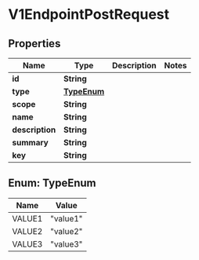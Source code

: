 

# V1EndpointPostRequest


## Properties

| Name | Type | Description | Notes |
|------------ | ------------- | ------------- | -------------|
|**id** | **String** |  |  |
|**type** | [**TypeEnum**](#TypeEnum) |  |  |
|**scope** | **String** |  |  |
|**name** | **String** |  |  |
|**description** | **String** |  |  |
|**summary** | **String** |  |  |
|**key** | **String** |  |  |



## Enum: TypeEnum

| Name | Value |
|---- | -----|
| VALUE1 | &quot;value1&quot; |
| VALUE2 | &quot;value2&quot; |
| VALUE3 | &quot;value3&quot; |



